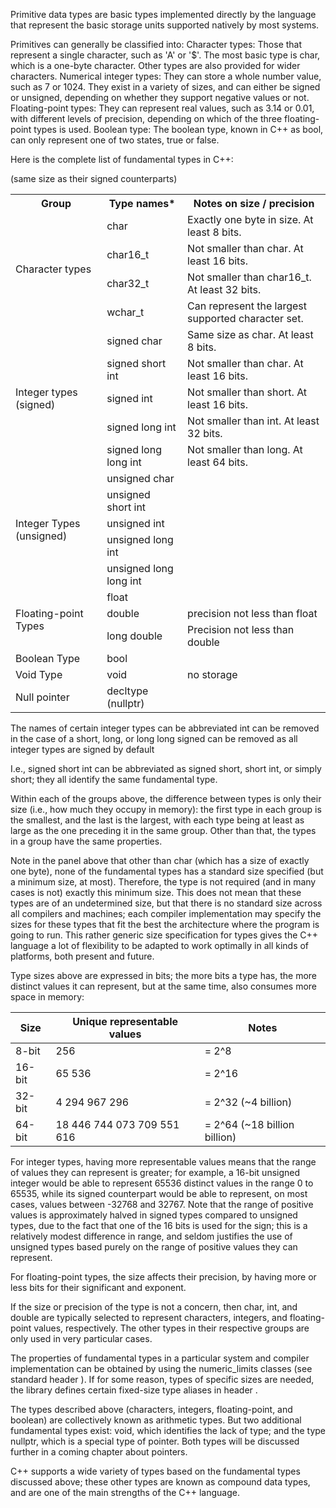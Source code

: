 Primitive data types are basic types implemented directly by the language that represent the basic storage units supported natively by most systems.

Primitives can generally be classified into:
  Character types: Those that represent a single character, such as 'A' or '$'. The most basic type is char, which is a one-byte character. Other types are also provided for wider characters.
  Numerical integer types: They can store a whole number value, such as 7 or 1024. They exist in a variety of sizes, and can either be signed or unsigned, depending on whether they support negative values or not.
  Floating-point types: They can represent real values, such as 3.14 or 0.01, with different levels of precision, depending on which of the three floating-point types is used.
  Boolean type: The boolean type, known in C++ as bool, can only represent one of two states, true or false.


Here is the complete list of fundamental types in C++:
<table>
 <tr>
   <th>Group</th>
   <th>Type names*</th>
   <th>Notes on size / precision </th>
 </tr>
 <tr>
   <td rowspan="4">Character types</td>
   <td>char</td>
   <td>Exactly one byte in size. At least 8 bits.</td>
 </tr>
 <tr>
   <td>char16_t</td>
   <td>Not smaller than char. At least 16 bits.</td>
 </tr>
 <tr>
   <td>char32_t</td>
   <td>Not smaller than char16_t. At least 32 bits.</td>
 </tr>
 <tr>
   <td>wchar_t</td>
   <td>Can represent the largest supported character set.</td>
 </tr>
 <tr>
  <td rowspan="5">Integer types (signed)</td>
  <td>signed char</td>
  <td>Same size as char. At least 8 bits.</td>
 </tr>
 <tr>
  <td>signed short int</td>
  <td>Not smaller than char. At least 16 bits.</td>
 </tr>
 <tr>
  <td>signed int</td>
  <td>Not smaller than short. At least 16 bits.</td>
 </tr>
 <tr>
  <td>signed long int</td>
  <td>Not smaller than int. At least 32 bits.</td>
 </tr>
 <tr>
  <td>signed long long int</td>
  <td>Not smaller than long. At least 64 bits.</td>
 </tr>
 <tr>
  <td rowspan="5">Integer Types (unsigned)</td>
  <td>unsigned char</td>
  <tdrowspan="5">(same size as their signed counterparts)</td>
 </tr>
 <tr>
  <td>unsigned short int</td>
 </tr>
 <tr>
  <td>unsigned int</td>
 </tr>
 <tr>
  <td>unsigned long int</td>
 </tr>
 <tr>
  <td>unsigned long long int</td>
 </tr>
 <tr>
  <td rowspan="3">Floating-point Types</td>
  <td>float</td>
  <td></td>
 </tr>
 <tr>
  <td>double</td>
  <td>precision not less than float</td>
 </tr>
 <tr>
  <td>long double</td>
  <td>Precision not less than double</td>
 </tr>
 <tr>
  <td>Boolean Type</td>
  <td>bool</td>
  <td></td>
 </tr>
 <tr>
  <td>Void Type</td>
  <td>void</td>
  <td>no storage</td>
 </tr>
 <tr>
  <td>Null pointer</td>
  <td>decltype (nullptr)</td>
  <td></td>
 </tr>
</table>

The names of certain integer types can be abbreviated
  int can be removed in the case of a short, long, or long long
  signed can be removed as all integer types are signed by default

I.e., signed short int can be abbreviated as signed short, short int, or simply short; they all identify the same fundamental type.

Within each of the groups above, the difference between types is only their size (i.e., how much they occupy in memory): the first type in each group is the smallest, and the last is the largest, with each type being at least as large as the one preceding it in the same group. Other than that, the types in a group have the same properties.

Note in the panel above that other than char (which has a size of exactly one byte), none of the fundamental types has a standard size specified (but a minimum size, at most). Therefore, the type is not required (and in many cases is not) exactly this minimum size. This does not mean that these types are of an undetermined size, but that there is no standard size across all compilers and machines; each compiler implementation may specify the sizes for these types that fit the best the architecture where the program is going to run. This rather generic size specification for types gives the C++ language a lot of flexibility to be adapted to work optimally in all kinds of platforms, both present and future.

Type sizes above are expressed in bits; the more bits a type has, the more distinct values it can represent, but at the same time, also consumes more space in memory:

| Size | Unique representable values | Notes |
|------|-----------------------------|-------|
| 8-bit | 256 | = 2^8 |
| 16-bit | 65 536 | = 2^16 |
| 32-bit | 4 294 967 296 | = 2^32 (~4 billion) |
| 64-bit | 18 446 744 073 709 551 616 | = 2^64 (~18 billion billion) |

For integer types, having more representable values means that the range of values they can represent is greater; for example, a 16-bit unsigned integer would be able to represent 65536 distinct values in the range 0 to 65535, while its signed counterpart would be able to represent, on most cases, values between -32768 and 32767. Note that the range of positive values is approximately halved in signed types compared to unsigned types, due to the fact that one of the 16 bits is used for the sign; this is a relatively modest difference in range, and seldom justifies the use of unsigned types based purely on the range of positive values they can represent.

For floating-point types, the size affects their precision, by having more or less bits for their significant and exponent.

If the size or precision of the type is not a concern, then char, int, and double are typically selected to represent characters, integers, and floating-point values, respectively. The other types in their respective groups are only used in very particular cases.

The properties of fundamental types in a particular system and compiler implementation can be obtained by using the numeric_limits classes (see standard header <limits>). If for some reason, types of specific sizes are needed, the library defines certain fixed-size type aliases in header <cstdint>.

The types described above (characters, integers, floating-point, and boolean) are collectively known as arithmetic types. But two additional fundamental types exist: void, which identifies the lack of type; and the type nullptr, which is a special type of pointer. Both types will be discussed further in a coming chapter about pointers.

C++ supports a wide variety of types based on the fundamental types discussed above; these other types are known as compound data types, and are one of the main strengths of the C++ language.

